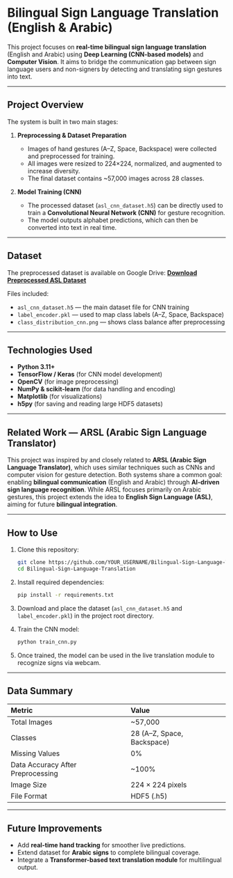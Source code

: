 # Bilingual Sign Language Translation (English & Arabic)

This project focuses on **real-time bilingual sign language translation** (English and Arabic) using **Deep Learning (CNN-based models)** and **Computer Vision**. It aims to bridge the communication gap between sign language users and non-signers by detecting and translating sign gestures into text.

---

## Project Overview

The system is built in two main stages:

1. **Preprocessing & Dataset Preparation**

   * Images of hand gestures (A–Z, Space, Backspace) were collected and preprocessed for training.
   * All images were resized to 224×224, normalized, and augmented to increase diversity.
   * The final dataset contains ~57,000 images across 28 classes.

2. **Model Training (CNN)**

   * The processed dataset (`asl_cnn_dataset.h5`) can be directly used to train a **Convolutional Neural Network (CNN)** for gesture recognition.
   * The model outputs alphabet predictions, which can then be converted into text in real time.

---

## Dataset

The preprocessed dataset is available on Google Drive:
  [**Download Preprocessed ASL Dataset**](https://drive.google.com/file/d/1pr9Y90AI00PdY9oZG-VUh4vgTb3g0aUw/view?usp=drive_link)

Files included:

* `asl_cnn_dataset.h5` — the main dataset file for CNN training
* `label_encoder.pkl` — used to map class labels (A–Z, Space, Backspace)
* `class_distribution_cnn.png` — shows class balance after preprocessing

---

## Technologies Used

* **Python 3.11+**
* **TensorFlow / Keras** (for CNN model development)
* **OpenCV** (for image preprocessing)
* **NumPy & scikit-learn** (for data handling and encoding)
* **Matplotlib** (for visualizations)
* **h5py** (for saving and reading large HDF5 datasets)

---

## Related Work — ARSL (Arabic Sign Language Translator)

This project was inspired by and closely related to **ARSL (Arabic Sign Language Translator)**, which uses similar techniques such as CNNs and computer vision for gesture detection.
Both systems share a common goal: enabling **bilingual communication** (English and Arabic) through **AI-driven sign language recognition**.
While ARSL focuses primarily on Arabic gestures, this project extends the idea to **English Sign Language (ASL)**, aiming for future **bilingual integration**.

---

## How to Use

1. Clone this repository:

   ```bash
   git clone https://github.com/YOUR_USERNAME/Bilingual-Sign-Language-Translation.git
   cd Bilingual-Sign-Language-Translation
   ```

2. Install required dependencies:

   ```bash
   pip install -r requirements.txt
   ```

3. Download and place the dataset (`asl_cnn_dataset.h5` and `label_encoder.pkl`) in the project root directory.

4. Train the CNN model:

   ```bash
   python train_cnn.py
   ```

5. Once trained, the model can be used in the live translation module to recognize signs via webcam.

---

## Data Summary

| Metric                            | Value                      |
| :-------------------------------- | :------------------------- |
| Total Images                      | ~57,000                    |
| Classes                           | 28 (A–Z, Space, Backspace) |
| Missing Values                    | 0%                         |
| Data Accuracy After Preprocessing | ~100%                      |
| Image Size                        | 224 × 224 pixels           |
| File Format                       | HDF5 (.h5)                 |

---

## Future Improvements

* Add **real-time hand tracking** for smoother live predictions.
* Extend dataset for **Arabic signs** to complete bilingual coverage.
* Integrate a **Transformer-based text translation module** for multilingual output.

